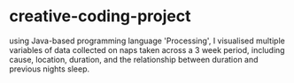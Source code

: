 # creative-coding-project
using Java-based programming language 'Processing', I visualised multiple variables of data collected on naps taken across a 3 week period, including cause, location, duration, and the relationship between duration and previous nights sleep.
